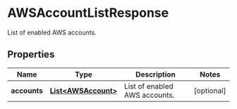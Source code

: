 # AWSAccountListResponse

List of enabled AWS accounts.

## Properties

| Name         | Type                                        | Description                   | Notes      |
| ------------ | ------------------------------------------- | ----------------------------- | ---------- |
| **accounts** | [**List&lt;AWSAccount&gt;**](AWSAccount.md) | List of enabled AWS accounts. | [optional] |
